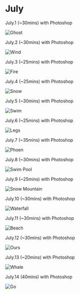 # July

July.1 (~30mins) with Photoshop

![Ghost](1.jpg)

July.2 (~30mins) with Photoshop

![Wind](2.jpg)

July.3 (~25mins) with Photoshop

![Fire](3.jpg)

July.4 (~25mins) with Photoshop

![Snow](4.jpg)

July.5 (~30mins) with Photoshop

![Swim](5.jpg)

July.6 (~25mins) with Photoshop

![Legs](6.jpg)

July.7 (~35mins) with Photoshop

![Phoen](7.jpg)

July.8 (~30mins) with Photoshop

![Swim Pool](8.jpg)

July.9 (~25mins) with Photoshop

![Snow Mountain](9.jpg)

July.10 (~30mins) with Photoshop

![Waterfall](10.jpg)

July.11 (~30mins) with Photoshop

![Beach](11.jpg)

July.12 (~30mins) with Photoshop

![Ours](12.jpg)

July.13 (~20mins) with Photoshop

![Whale](13.jpg)

July.14 (40mins) with Photoshop

![Go](14.jpg)

